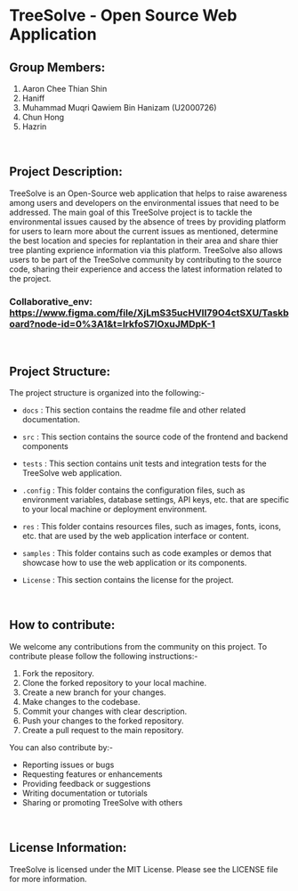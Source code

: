 # __TreeSolve - Open Source Web Application__
 
## __Group Members:__
1. Aaron Chee Thian Shin
2. Haniff
3. Muhammad Muqri Qawiem Bin Hanizam (U2000726)
4. Chun Hong
5. Hazrin

<br/>

## __Project Description:__

TreeSolve is an Open-Source web application that helps to raise awareness among users and developers on the environmental issues that need to be addressed. The main goal of this TreeSolve project is to tackle the environmental issues caused by the absence of trees by providing platform for users to learn more about the current issues as mentioned, determine the best location and species for replantation in their area and share thier tree planting exprience information via this platform. TreeSolve also allows users to be part of the TreeSolve community by contributing to the source code, sharing their experience and access the latest information related to the project.

### __Collaborative_env:__ https://www.figma.com/file/XjLmS35ucHVII79O4ctSXU/Taskboard?node-id=0%3A1&t=lrkfoS7lOxuJMDpK-1

<br/>

## __Project Structure:__

The project structure is organized into the following:- 

* `docs` : This section contains the readme file and other related documentation.

* `src` : This section contains the source code of the frontend and backend components

* `tests` : This section contains unit tests and integration tests for the TreeSolve web application.

* `.config` : This folder contains the configuration files, such as environment variables, database settings, API keys, etc. that are specific to your local machine or deployment environment.

* `res` : This folder contains resources files, such as images, fonts, icons, etc. that are used by the web application interface or content.

* `samples` : This folder contains such as code examples or demos that showcase how to use the web application or its components.

* `License` : This section contains the license for the project.

<br/>

## __How to contribute:__

We welcome any contributions from the community on this project. To contribute please follow the following instructions:- 

1. Fork the repository.
2. Clone the forked repository to your local machine.
3. Create a new branch for your changes.
4. Make changes to the codebase.
5. Commit your changes with clear description.
6. Push your changes to the forked repository.
7. Create a pull request to the main repository.

You can also contribute by:-

* Reporting issues or bugs
* Requesting features or enhancements
* Providing feedback or suggestions
* Writing documentation or tutorials
* Sharing or promoting TreeSolve with others

<br/>

## __License Information:__

TreeSolve is licensed under the MIT License. Please see the LICENSE file for more information.

